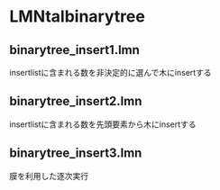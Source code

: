 # LMNtalbinarytree

## binarytree_insert1.lmn
insertlistに含まれる数を非決定的に選んで木にinsertする

## binarytree_insert2.lmn
insertlistに含まれる数を先頭要素から木にinsertする

## binarytree_insert3.lmn
膜を利用した逐次実行
